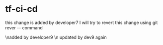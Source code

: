 # tf-ci-cd
this change is added by developer7
I will try to revert this change using git rever --<commit id> command

\nadded by developer9
\n updated by dev9 again
